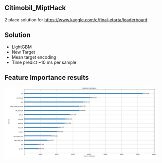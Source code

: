## Citimobil_MiptHack
2 place solution for https://www.kaggle.com/c/final-etarta/leaderboard
## Solution
- LightGBM
- New Target
- Mean target encoding
- Time predict ~10 ms per sample
## Feature Importance results
![Графики](https://github.com/ArefievMC/Citimobil_MiptHack/blob/master/fi.PNG)
